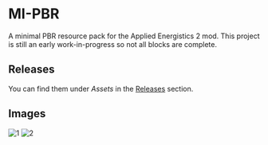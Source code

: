 # MI-PBR
A minimal PBR resource pack for the Applied Energistics 2 mod. This project is still an early work-in-progress so not all blocks are complete.

## Releases
You can find them under _Assets_ in the [Releases](https://github.com/Null-MC/AE2-PBR/releases) section.

## Images
![1](media/2024-08-18_16.13.04.png?raw=true)
![2](media/2024-08-30_12.01.27.png?raw=true)
